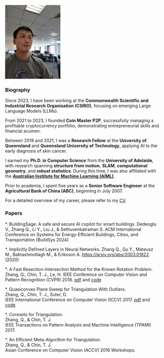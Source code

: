 <img src="selfie.jpg" width="180" />

### Biography

Since 2023, I have been working at the **Commonwealth Scientific and Industrial Research Organisation (CSIRO)**, focusing on emerging Large Language Models (LLMs).  

From 2021 to 2023, I founded **Coin Master P2P**, successfully managing a profitable cryptocurrency portfolio, demonstrating entrepreneurial skills and financial acumen.  

Between 2018 and 2021, I was a **Research Fellow** at the **University of Queensland** and **Queensland University of Technology**, applying AI to the early diagnosis of skin cancer.  

I earned my **Ph.D. in Computer Science** from the **University of Adelaide**, with research spanning **structure from motion**, **SLAM**, **computational geometry**, and **robust statistics**. During this time, I was also affiliated with the [**Australian Institute for Machine Learning (AIML)**](https://www.adelaide.edu.au/aiml/).  

Prior to academia, I spent five years as a **Senior Software Engineer** at the **Agricultural Bank of China (ABC)**, beginning in July 2007.  

For a detailed overview of my career, please refer to my [CV](https://qgzhang.github.io/Qianggong_Zhang_CV.pdf).


### Papers

*. BuildingSage: A safe and secure AI copilot for smart buildings.
  Dedeoglu V., Zhang Q., Li Y., Liu J., & Sethuvenkatraman S.
  ACM International Conference on Systems for Energy-Efficient Buildings, Cities, and Transportation (BuildSys 2024)

*. Implicitly Defined Layers in Neural Networks. 
  Zhang Q., Gu Y., Mateusz M., Baktashmotlagh M., & Eriksson A.
  https://arxiv.org/abs/2003.01822. (2020)

*. A Fast Resection-Intersection Method for the Known Rotation Problem.  
  Zhang, Q., Chin, T. J., Le, H. 
  IEEE Conference on Computer Vision and Pattern Recognition (CVPR) 2018. [pdf](https://github.com/qgzhang/qgzhang.github.io/blob/master/papers/res-int.pdf) and [code](https://github.com/qgzhang/qgzhang.github.io/blob/master/codes/res-int.zip)
  
*. Quasiconvex Plane Sweep for Triangulation With Outliers.  
  Zhang, Q., Chin, T. J., Suter, D.   
  IEEE International Conference on Computer Vision (ICCV) 2017. [pdf](http://openaccess.thecvf.com/content_ICCV_2017/papers/Zhang_Quasiconvex_Plane_Sweep_ICCV_2017_paper.pdf) and [code](http://openaccess.thecvf.com/content_ICCV_2017/supplemental/Zhang_Quasiconvex_Plane_Sweep_ICCV_2017_supplemental.zip)

*. Coresets for Triangulation.  
  Zhang, Q., & Chin, T. J.   
  IEEE Transactions on Pattern Analysis and Machine Intelligence (TPAMI) 2017.

*. An Efficient Meta-Algorithm for Triangulation.  
  Zhang, Q., & Chin, T. J.  
  Asian Conference on Computer Vision (ACCV) 2016 Workshops.





